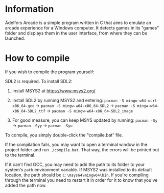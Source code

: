 # Information
Ädelfors Arcade is a simple program written in C that aims to emulate an arcade experience for a Windows computer. It detects games in its "games" folder and displays them in the user interface, from where they can be launched.

# How to compile
If you wish to compile the program yourself:

SDL2 is required. To install SDL2:

1. Install MSYS2 at https://www.msys2.org/

2. Install SDL2 by running MSYS2 and entering: `pacman -S mingw-w64-ucrt-x86_64-gcc` → `pacman -S mingw-w64-x86_64-SDL2` → `pacman -S mingw-w64-x86_64-SDL2_ttf` → `pacman -S mingw-w64-x86_64-SDL2_image`

3. For good measure, you can keep MSYS updated by running: `pacman -Sy` → `pacman -Syy` → `pacman -Syu`

To compile, you simply double-click the "compile.bat" file.

If the compilation fails, you may want to open a terminal window in the project folder and run `./compile.bat`. That way, the errors will be printed out to the terminal.

If it can't find GCC, you may need to add the path to its folder to your system's `path` environment variable. If MSYS2 was installed to its default location, the path should be `C:\msys64\mingw64\bin`. If you're compiling through the terminal you need to restart it in order for it to know that you've added the path now.

